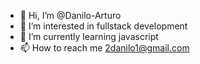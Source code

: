 - 👋 Hi, I’m @Danilo-Arturo
- 👀 I’m interested in fullstack development
- 🌱 I’m currently learning javascript
- 📫 How to reach me 2danilo1@gmail.com

<!---
Danilo-Arturo/Danilo-Arturo is a ✨ special ✨ repository because its `README.md` (this file) appears on your GitHub profile.
You can click the Preview link to take a look at your changes.
--->
